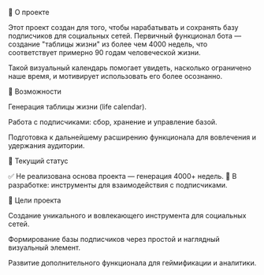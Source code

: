 📌 О проекте

Этот проект создан для того, чтобы нарабатывать и сохранять базу подписчиков для социальных сетей.
Первичный функционал бота — создание "таблицы жизни" из более чем 4000 недель, что соответствует примерно 90 годам человеческой жизни.

Такой визуальный календарь помогает увидеть, насколько ограничено наше время, и мотивирует использовать его более осознанно.

🚀 Возможности

Генерация таблицы жизни (life calendar).

Работа с подписчиками: сбор, хранение и управление базой.

Подготовка к дальнейшему расширению функционала для вовлечения и удержания аудитории.

🔧 Текущий статус

✅ Не реализована основа проекта — генерация 4000+ недель.
🔄 В разработке: инструменты для взаимодействия с подписчиками.

🎯 Цели проекта

Создание уникального и вовлекающего инструмента для социальных сетей.

Формирование базы подписчиков через простой и наглядный визуальный элемент.

Развитие дополнительного функционала для геймификации и аналитики.
